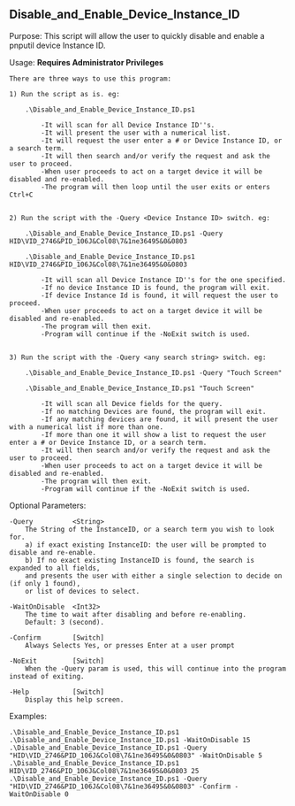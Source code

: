 Disable_and_Enable_Device_Instance_ID
-------------------------------------

Purpose:
	This script will allow the user to quickly disable and enable a pnputil device Instance ID.

Usage:
	**Requires Administrator Privileges**

	There are three ways to use this program:

	1) Run the script as is. eg:

		.\Disable_and_Enable_Device_Instance_ID.ps1

			-It will scan for all Device Instance ID''s.
			-It will present the user with a numerical list.
			-It will request the user enter a # or Device Instance ID, or a search term.
			-It will then search and/or verify the request and ask the user to proceed.
			-When user proceeds to act on a target device it will be disabled and re-enabled.
			-The program will then loop until the user exits or enters Ctrl+C


	2) Run the script with the -Query <Device Instance ID> switch. eg:

		.\Disable_and_Enable_Device_Instance_ID.ps1 -Query HID\VID_2746&PID_106J&Col08\7&1ne36495&0&0803

		.\Disable_and_Enable_Device_Instance_ID.ps1 HID\VID_2746&PID_106J&Col08\7&1ne36495&0&0803

			-It will scan all Device Instance ID''s for the one specified.
			-If no device Instance ID is found, the program will exit.
			-If device Instance Id is found, it will request the user to proceed.
			-When user proceeds to act on a target device it will be disabled and re-enabled.
			-The program will then exit.
			-Program will continue if the -NoExit switch is used.


	3) Run the script with the -Query <any search string> switch. eg:

		.\Disable_and_Enable_Device_Instance_ID.ps1 -Query "Touch Screen"

		.\Disable_and_Enable_Device_Instance_ID.ps1 "Touch Screen"

			-It will scan all Device fields for the query.
			-If no matching Devices are found, the program will exit.
			-If any matching devices are found, it will present the user with a numerical list if more than one.
			-If more than one it will show a list to request the user enter a # or Device Instance ID, or a search term.
			-It will then search and/or verify the request and ask the user to proceed.
			-When user proceeds to act on a target device it will be disabled and re-enabled.
			-The program will then exit.
			-Program will continue if the -NoExit switch is used.


 Optional Parameters:

	-Query			<String>
		The String of the InstanceID, or a search term you wish to look for.
		a) if exact existing InstanceID: the user will be prompted to disable and re-enable.
		b) If no exact existing InstanceID is found, the search is expanded to all fields,
		and presents the user with either a single selection to decide on (if only 1 found),
		or list of devices to select.

	-WaitOnDisable	<Int32>
		The time to wait after disabling and before re-enabling.
		Default: 3 (second).

	-Confirm		[Switch]
		Always Selects Yes, or presses Enter at a user prompt

	-NoExit			[Switch]
		When the -Query param is used, this will continue into the program instead of exiting.

	-Help			[Switch]
		Display this help screen.

 Examples:

	.\Disable_and_Enable_Device_Instance_ID.ps1
	.\Disable_and_Enable_Device_Instance_ID.ps1 -WaitOnDisable 15
	.\Disable_and_Enable_Device_Instance_ID.ps1 -Query "HID\VID_2746&PID_106J&Col08\7&1ne36495&0&0803" -WaitOnDisable 5
	.\Disable_and_Enable_Device_Instance_ID.ps1 HID\VID_2746&PID_106J&Col08\7&1ne36495&0&0803 25
	.\Disable_and_Enable_Device_Instance_ID.ps1 -Query "HID\VID_2746&PID_106J&Col08\7&1ne36495&0&0803" -Confirm -WaitOnDisable 0
